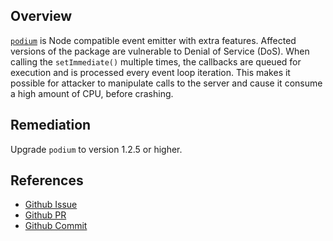 ## Overview
[`podium`](https://www.npmjs.com/package/podium) is Node compatible event emitter with extra features.
Affected versions of the package are vulnerable to Denial of Service (DoS). 
When calling the `setImmediate()` multiple times, the callbacks are queued for execution and is processed every event loop iteration. This makes it possible for attacker to manipulate calls to the server and cause it consume a high amount of CPU, before crashing.

## Remediation
Upgrade `podium` to version 1.2.5 or higher.

## References
- [Github Issue](https://github.com/hapijs/hapi/issues/3347)
- [Github PR](https://github.com/hapijs/podium/pull/17)
- [Github Commit](https://github.com/hapijs/podium/pull/17/commits/47f9ea3f9ab5a5664528722f570eeed11a446c90)
